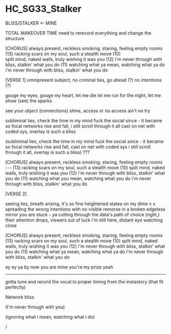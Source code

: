 # HC_SG33_Stalker

BLISS/STALKER <-
MINE

TOTAL MAKEOVER TIME
need to rerecord everything
and change the structure

[CHORUS]
always present, reckless smoking, staring, feeling empty rooms (13)
racking scars on my soul, such a stealth move (10)  
split mind, naked walls, truly wishing it was you (12)
i'm never through with bliss, stalkin' what you do (11)
watching what ya mean, watching what ya do
i'm never through with bliss, stalkin' what you do

[VERSE 1]
omnipresent subject, no criminal ties, go ahead (?) no intentions (?)

gouge my eyes, gouge my heart, let me die
let me run for the night, let me show (see) the sparks

see your object (connections) shine, access or no access ain't no try

subliminal lies, check the time in my mind
fuck the social since - it became so focal
networks rise and fall, i still scroll through it all
cast on net with coded sys, overlay is such a bliss

(subliminal lies, check the time in my mind
fuck the social since - it became so focal
networks rise and fall, cast on net with coded sys
i still scroll through it all, overlay is such a bliss) ???

[CHORUS]
always present, reckless smoking, staring, feeling empty rooms --- (13)
racking scars on my soul, such a stealth move (10)
split mind, naked walls, truly wishing it was you (12)
i'm never through with bliss, stalkin' what you do (11)
watching what you mean, watching what you do 
i'm never through with bliss, stalkin' what you do

[VERSE 2]

seeing lies, breath arising, it's so fine
heightened states on my dime
x
x
spreading the wrong intentions with no visible remorse 
in a broken edgeless mirror you are stuck - ya
cutting through the data's path of choice
(right,) their attention drops, viewers out of luck
i'm still here, distant eye watching close

[CHORUS]
always present, reckless smoking, staring, feeling empty rooms (13)
racking scars on my soul, such a stealth move (10)
split mind, naked walls, truly wishing it was you (12)
i'm never through with bliss, stalkin' what you do (11)
watching what ya mean, watching what ya do
i'm never through with bliss, stalkin' what you do

ey ey ya
by now you are mine
you're my prize yeah


---
gotta tune and record the vocal to proper timing from the instastory (that fit perfectly)

Network bliss

(I'm never through with you)

(ignoring what i mean, watching what i do)

/
